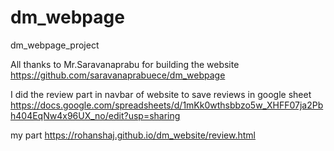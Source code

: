# dm_webpage
dm_webpage_project

All thanks to Mr.Saravanaprabu  for building the website https://github.com/saravanaprabuece/dm_webpage

I did the review part in navbar of website to save reviews in google sheet https://docs.google.com/spreadsheets/d/1mKk0wthsbbzo5w_XHFF07ja2Pbh404EqNw4x96UX_no/edit?usp=sharing

my part 
https://rohanshaj.github.io/dm_website/review.html
